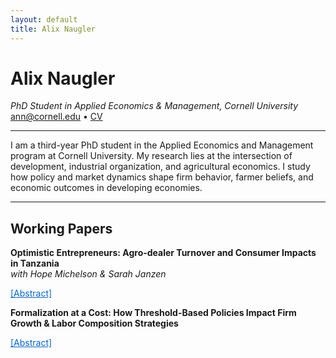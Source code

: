 ```yaml
---
layout: default
title: Alix Naugler
---
```


# Alix Naugler  
_PhD Student in Applied Economics & Management, Cornell University_  
ann@cornell.edu • [CV](/assets/CV_AlixNaugler_2025.pdf)

---

I am a third-year PhD student in the Applied Economics and Management program at Cornell University. My research lies at the intersection of development, industrial organization, and agricultural economics. I study how policy and market dynamics shape firm behavior, farmer beliefs, and economic outcomes in developing economies.

---

## Working Papers

**Optimistic Entrepreneurs: Agro-dealer Turnover and Consumer Impacts in Tanzania**  
_with Hope Michelson & Sarah Janzen_  
<span style="display:inline-block; margin-right: 15px;">
<details style="display:inline;">
  <summary style="display:inline; cursor:pointer;">
    <a href="#" style="text-decoration:underline; color:#0366d6;">[Abstract]</a>
  </summary>
  <p>
    Firm turnover (i.e., entry and exit) in markets characterized by information asymmetries can affect market functioning and consumer trust. We study agro-dealer turnover and its implications for smallholder farmers in rural Tanzania. Using a census of agro-dealers, we document annual agro-dealer entry and exit rates of 34 and 18 percent, respectively—more than double those typically observed for micro-, small-, and medium-enterprises (MSMEs) operating in nonagricultural sectors in low-income countries. Though few observable agro-dealer characteristics predict exit, we show that agro-dealer exit is more common where local competition is stronger. We develop a theoretical model of firm turnover under information asymmetries and test its predictions empirically. We find that farmers’ beliefs about agricultural input quality improve when agro-dealers exit, consistent with the model’s prediction that farmers believe agro-dealers selling low-quality agricultural inputs exit. However, farmers who regularly purchase agricultural inputs from the same agro-dealer have lower quality expectations for a new market entrant. These findings suggest that agro-dealer turnover plays an important role in shaping farmer perceptions of agricultural input quality and technology adoption, and that farmers use stable relationships with suppliers as a strategy to mitigate uncertainty in markets with information asymmetries.
  </p>
</details>

**Formalization at a Cost: How Threshold-Based Policies Impact Firm Growth & Labor Composition Strategies**  
<span style="display:inline-block; margin-right: 15px;">
<details style="display:inline;">
  <summary style="display:inline; cursor:pointer;">
    <a href="#" style="text-decoration:underline; color:#0366d6;">[Abstract]</a>
  </summary>
  <p>
   This research examines the unintended consequences of size-dependent formalization policies
on firm behavior, focusing on a provision in Vietnam’s Labor Code 2012. The policy requires firms with at least 10 formally contracted, paid employees to comply with specific labor regulations, creating potential distortions in firm growth and labor composition by encouraging firms to limit their size or shift toward non-compliant labor arrangements. Using panel data of micro-, small-, and medium-enterprises in Vietnam, this study leverages a difference-in-discontinuities approach to isolate the policy’s localized temporal effects. It also groups firms into fully formal, partially formal, and fully informal dimensions, providing insights into whether firms adjust their formalization strategies in response to the policy. Results show that firms just below the threshold substitute toward unpaid full-time workers to avoid crossing this regulatory threshold that imposes higher compliance costs. Meanwhile, firms just above the threshold are more likely to be registered with the government but continue to rely on informal employment. This analysis overall evaluates how threshold-based policies shape firm strategies in a developing economy.
  </p>

---

## Publications

**Motivations for Mexican-US Migration: Does the Economy Matter?**  
_with Stephen Conroy_  
<span style="display:inline-block; margin-right: 15px;">
<details style="display:inline;">
  <summary style="display:inline; cursor:pointer;">
    <a href="#" style="text-decoration:underline; color:#0366d6;">[Abstract]</a>
  </summary>
  <p>
    This research examines Mexican immigrants’ motivations for crossing into the US to evaluate whether macroeconomic conditions affect these motivations. Using a data set of 44,017 Mexican migrants from 2010 through September 2016 and controlling for personal factors, results indicate economic motivations are moderated by US macroeconomic conditions and in the expected way, i.e. the US unemployment rate (growth rate) is inversely (directly) associated with economic motivations to cross into the US and positively associated with non-economic (familial-based) motivations. Results also suggest that Mexican migrants coming to the US in the wake of the Great Recession (i.e. in 2010 and 2011) were much less likely to cross for economic reasons than those crossing in 2015 and 2016, while those crossing in 2013 and 2014 were more likely to cross for economic reasons. We suspect nationalistic rhetoric amplified by Trump’s campaign for US president may have crowded out economic motivations as immigrants expected the proposed anti-immigrant policies to reduce the availability of US economic opportunities. Similar support for macroeconomic “push” effects from the Mexican economy were not found. Additionally, economic and familial-based motivations for migrating appear to be substitutes and both respond to US macroeconomic conditions though in opposite ways.
  </p>
</details>
</span>
<span style="display:inline-block;">
  [<a href="/assets/Motivation_for_Mexican.pdf" target="_blank">Journal of Borderlands Studies (2018)</a>]
</span>

---
